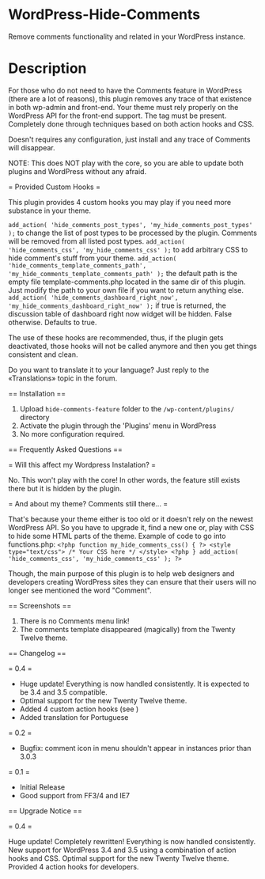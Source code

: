 WordPress-Hide-Comments
=======================

Remove comments functionality and related in your WordPress instance.


Description
===========

For those who do not need to have the Comments feature in WordPress (there are a lot of reasons), this plugin removes any trace of that existence in both wp-admin and front-end.
Your theme must rely properly on the WordPress API for the front-end support. The tag <?php comments_template(); ?> must be present.
Completely done through techniques based on both action hooks and CSS.

Doesn't requires any configuration, just install and any trace of Comments will disappear.

NOTE: This does NOT play with the core, so you are able to update both plugins and WordPress without any afraid.

= Provided Custom Hooks =

This plugin provides 4 custom hooks you may play if you need more substance in your theme.

`add_action( 'hide_comments_post_types', 'my_hide_comments_post_types' );` to change the list of post types to be processed by the plugin. Comments will be removed from all listed post types.
`add_action( 'hide_comments_css', 'my_hide_comments_css' );` to add arbitrary CSS to hide comment's stuff from your theme.
`add_action( 'hide_comments_template_comments_path', 'my_hide_comments_template_comments_path' );` the default path is the empty file template-comments.php located in the same dir of this plugin. Just modify the path to your own file if you want to return anything else.
`add_action( 'hide_comments_dashboard_right_now', 'my_hide_comments_dashboard_right_now' );` if true is returned, the discussion table of dashboard right now widget will be hidden. False otherwise. Defaults to true.

The use of these hooks are recommended, thus, if the plugin gets deactivated, those hooks will not be called anymore and then you get things consistent and clean.

Do you want to translate it to your language? Just reply to the «Translations» topic in the forum.


== Installation ==

1. Upload `hide-comments-feature` folder to the `/wp-content/plugins/` directory
2. Activate the plugin through the 'Plugins' menu in WordPress
3. No more configuration required.


== Frequently Asked Questions ==

= Will this affect my Wordpress Instalation? =

No. This won't play with the core! In other words, the feature still exists there but it is hidden by the plugin.

= And about my theme? Comments still there... =

That's because your theme either is too old or it doesn't rely on the newest WordPress API. So you have to upgrade it, find a new one or, play with CSS to hide some HTML parts of the theme.
Example of code to go into functions.php:
`<?php
function my_hide_comments_css() {
	?>
	<style type="text/css">
	/* Your CSS here */
	</style>
	<?php
}
add_action( 'hide_comments_css', 'my_hide_comments_css' );
?>`

Though, the main purpose of this plugin is to help web designers and developers creating WordPress sites they can ensure that their users will no longer see mentioned the word "Comment".

== Screenshots ==

1. There is no Comments menu link!
2. The comments template disappeared (magically) from the Twenty Twelve theme.


== Changelog ==

= 0.4 =
* Huge update! Everything is now handled consistently. It is expected to be 3.4 and 3.5 compatible.
* Optimal support for the new Twenty Twelve theme.
* Added 4 custom action hooks (see ) 
* Added translation for Portuguese 

= 0.2 =
* Bugfix: comment icon in menu shouldn't appear in instances prior than 3.0.3

= 0.1 =

* Initial Release
* Good support from FF3/4 and IE7

== Upgrade Notice ==

= 0.4 =

Huge update! Completely rewritten! Everything is now handled consistently. 
New support for WordPress 3.4 and 3.5 using a combination of action hooks and CSS. 
Optimal support for the new Twenty Twelve theme. 
Provided 4 action hooks for developers.
